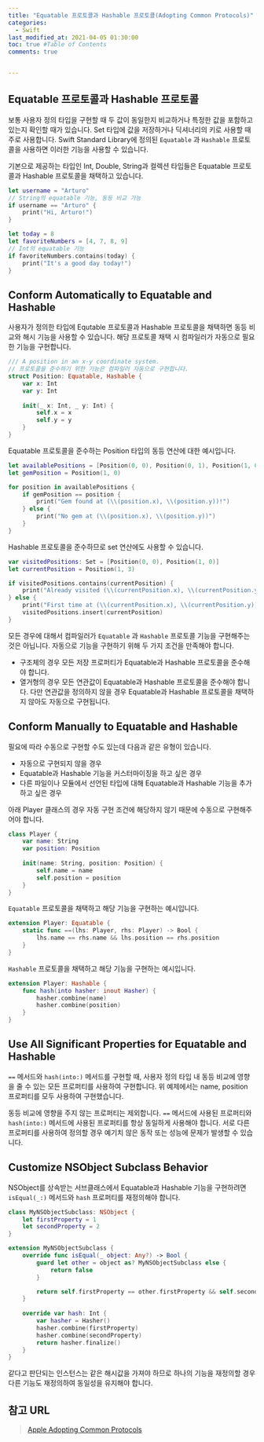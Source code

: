 ```yaml
---
title: "Equatable 프로토콜과 Hashable 프로토콜(Adopting Common Protocols)"
categories: 
  - Swift
last_modified_at: 2021-04-05 01:30:00
toc: true #Table of Contents
comments: true


---
```


## Equatable 프로토콜과 Hashable 프로토콜

보통 사용자 정의 타입을 구현할 때 두 값이 동일한지 비교하거나 특정한 값을 포함하고 있는지 확인할 때가 있습니다. Set 타입에 값을 저장하거나 딕셔너리의 키로 사용할 때 주로 사용합니다. Swift Standard Library에 정의된 `Equatable` 과 `Hashable` 프로토콜을 사용하면 이러한 기능을 사용할 수 있습니다.

기본으로 제공하는 타입인 Int, Double, String과 컬렉션 타입들은 Equatable 프로토콜과 Hashable 프로토콜을 채택하고 있습니다.

```swift
let username = "Arturo"
// String의 equatable 기능, 동등 비교 가능
if username == "Arturo" {
    print("Hi, Arturo!")
}

let today = 8
let favoriteNumbers = [4, 7, 8, 9]
// Int의 equatable 기능
if favoriteNumbers.contains(today) {
    print("It's a good day today!")
}
```

## Conform Automatically to Equatable and Hashable

사용자가 정의한 타입에 Equtable 프로토콜과 Hashable 프로토콜을 채택하면 동등 비교와 해시 기능을 사용할 수 있습니다. 해당 프로토콜 채택 시 컴파일러가 자동으로 필요한 기능을 구현합니다.

```swift
/// A position in an x-y coordinate system.
// 프로토콜을 준수하기 위한 기능은 컴파일러 자동으로 구현합니다.
struct Position: Equatable, Hashable {
    var x: Int
    var y: Int
    
    init(_ x: Int, _ y: Int) {
        self.x = x
        self.y = y
    }
}
```

Equatable 프로토콜을 준수하는 Position 타입의 동등 연산에 대한 예시입니다.

```swift
let availablePositions = [Position(0, 0), Position(0, 1), Position(1, 0)]
let gemPosition = Position(1, 0)

for position in availablePositions {
    if gemPosition == position {
        print("Gem found at (\\(position.x), \\(position.y))!")
    } else {
        print("No gem at (\\(position.x), \\(position.y))")
    }
}
```

Hashable 프로토콜을 준수하므로 set 연산에도 사용할 수 있습니다.

```swift
var visitedPositions: Set = [Position(0, 0), Position(1, 0)]
let currentPosition = Position(1, 3)

if visitedPositions.contains(currentPosition) {
    print("Already visited (\\(currentPosition.x), \\(currentPosition.y))")
} else {
    print("First time at (\\(currentPosition.x), \\(currentPosition.y))")
    visitedPositions.insert(currentPosition)
}
```

모든 경우에 대해서 컴파일러가 `Equatable` 과 `Hashable` 프로토콜 기능을 구현해주는 것은 아닙니다. 자동으로 기능을 구현하기 위해 두 가지 조건을 만족해야 합니다.

-   구조체의 경우 모든 저장 프로퍼티가 Equatable과 Hashable 프로토콜을 준수해야 합니다.
-   열거형의 경우 모든 연관값이 Equatable과 Hashable 프로토콜을 준수해야 합니다. 다만 연관값을 정의하지 않을 경우 Equatable과 Hashable 프로토콜을 채택하지 않아도 자동으로 구현됩니다.

## Conform Manually to Equatable and Hashable

필요에 따라 수동으로 구현할 수도 있는데 다음과 같은 유형이 있습니다.

-   자동으로 구현되지 않을 경우
-   Equatable과 Hashable 기능을 커스터마이징을 하고 싶은 경우
-   다른 파일이나 모듈에서 선언된 타입에 대해 Equatable과 Hashable 기능을 추가하고 싶은 경우

아래 Player 클래스의 경우 자동 구현 조건에 해당하지 않기 때문에 수동으로 구현해주어야 합니다.

```swift
class Player {
    var name: String
    var position: Position
    
    init(name: String, position: Position) {
        self.name = name
        self.position = position
    }
}
```

`Equatable` 프로토콜을 채택하고 해당 기능을 구현하는 예시입니다.

```swift
extension Player: Equatable {
    static func ==(lhs: Player, rhs: Player) -> Bool {
        lhs.name == rhs.name && lhs.position == rhs.position
    }
}
```

`Hashable` 프로토콜을 채택하고 해당 기능을 구현하는 예시입니다.

```swift
extension Player: Hashable {
    func hash(into hasher: inout Hasher) {
        hasher.combine(name)
        hasher.combine(position)
    }
}
```

## Use All Significant Properties for Equatable and Hashable

`==` 메서드와 `hash(into:)` 메서드를 구현할 때, 사용자 정의 타입 내 동등 비교에 영향을 줄 수 있는 모든 프로퍼티를 사용하여 구현합니다. 위 예제에서는 name, position 프로퍼티를 모두 사용하여 구현했습니다.

동등 비교에 영향을 주지 않는 프로퍼티는 제외합니다. `==` 메서드에 사용된 프로퍼티와 `hash(into:)` 메서드에 사용된 프로퍼티를 항상 동일하게 사용해야 합니다. 서로 다른 프로퍼티를 사용하여 정의할 경우 예기치 않은 동작 또는 성능에 문제가 발생할 수 있습니다.

## Customize NSObject Subclass Behavior

NSObject를 상속받는 서브클래스에서 Equatable과 Hashable 기능을 구현하려면 `isEqual(_:)` 메서드와 `hash` 프로퍼티를 재정의해야 합니다.

```swift
class MyNSObjectSubclass: NSObject {
    let firstProperty = 1
    let secondProperty = 2
}

extension MyNSObjectSubclass {
    override func isEqual(_ object: Any?) -> Bool {
        guard let other = object as? MyNSObjectSubclass else {
            return false
        }

        return self.firstProperty == other.firstProperty && self.secondProperty == other.secondProperty
    }
    
    override var hash: Int {
        var hasher = Hasher()
        hasher.combine(firstProperty)
        hasher.combine(secondProperty)
        return hasher.finalize()
    }
}
```

같다고 판단되는 인스턴스는 같은 해시값을 가져야 하므로 하나의 기능을 재정의할 경우 다른 기능도 재정의하여 동일성을 유지해야 합니다.

## 참고 URL

>   [Apple Adopting Common Protocols](https://developer.apple.com/documentation/swift/adopting_common_protocols)